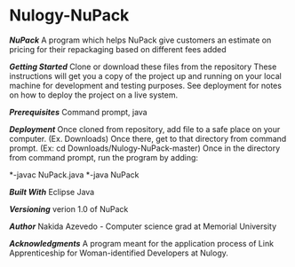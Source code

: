 # Nulogy-NuPack
***NuPack***
A program which helps NuPack give customers an estimate on pricing for their repackaging based on different fees added

***Getting Started***
Clone or download these files from the repository
These instructions will get you a copy of the project up and running on your local machine for development and testing purposes. See deployment for notes on how to deploy the project on a live system.

***Prerequisites***
Command prompt, java

***Deployment***
Once cloned from repository, add file to a safe place on your computer. (Ex. Downloads)
Once there, get to that directory from command prompt. (Ex: cd Downloads/Nulogy-NuPack-master)
Once in the directory from command prompt, run the program by adding:

*-javac NuPack.java
*-java NuPack

***Built With***
Eclipse
Java

***Versioning***
verion 1.0 of NuPack

***Author***
Nakida Azevedo - Computer science grad at Memorial University

***Acknowledgments***
A program meant for the application process of Link Apprenticeship for Woman-identified Developers at Nulogy. 
